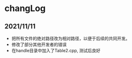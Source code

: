 # changLog
## 2021/11/11
- 把所有文件的绝对路径改为相对路径，以便于后续的共同开发。
- 修改了部分其他开发者的错误
- 在handle目录中加入了Table2.cpp, 测试后良好